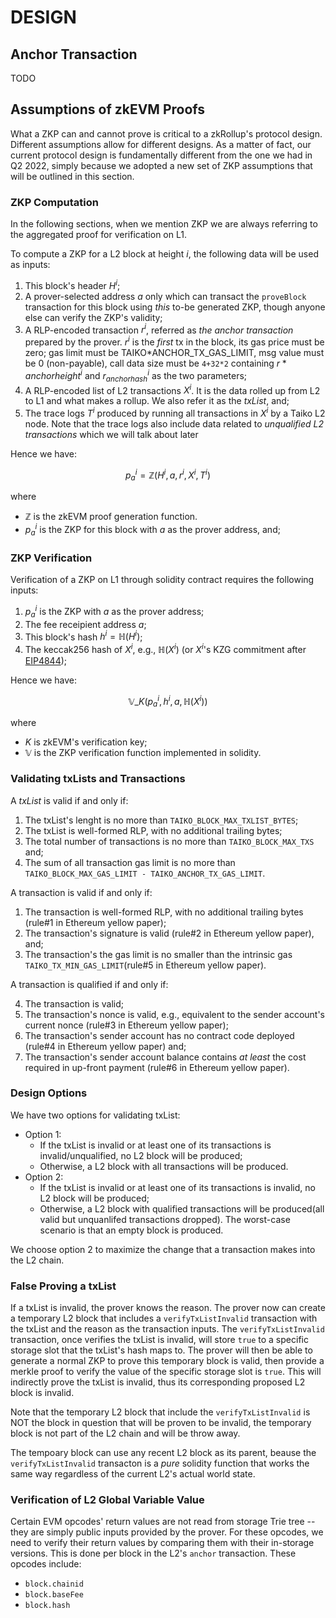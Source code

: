 # DESIGN

## Anchor Transaction

TODO

## Assumptions of zkEVM Proofs

What a ZKP can and cannot prove is critical to a zkRollup's protocol design. Different assumptions allow for different designs. As a matter of fact, our current protocol design is fundamentally different from the one we had in Q2 2022, simply because we adopted a new set of ZKP assumptions that will be outlined in this section.

### ZKP Computation

In the following sections, when we mention ZKP we are always referring to the aggregated proof for verification on L1.

To compute a ZKP for a L2 block at height $i$, the following data will be used as inputs:

1. This block's header $H^i$;
1. A prover-selected address $a$ only which can transact the `proveBlock` transaction for this block using _this_ to-be generated ZKP, though anyone else can verify the ZKP's validity;
1. A RLP-encoded transaction $r^i$, referred as _the anchor transaction_ prepared by the prover. $r^i$ is the _first_ tx in the block, its gas price must be zero; gas limit must be TAIKO*ANCHOR_TX_GAS_LIMIT, msg value must be 0 (non-payable), call data size must be `4+32*2` containing $r*{anchorheight}^i$ and $r_{anchorhash}^i$ as the two parameters;
1. A RLP-encoded list of L2 transactions $X^i$. It is the data rolled up from L2 to L1 and what makes a rollup. We also refer it as the _txList_, and;
1. The trace logs $T^i$ produced by running all transactions in $X^i$ by a Taiko L2 node. Note that the trace logs also include data related to _unqualified L2 transactions_ which we will talk about later

Hence we have:

$$ p^i_a = \mathbb{Z} (H^i, a, r^i, X^i, T^i) $$

where

-   $\mathbb{Z}$ is the zkEVM proof generation function.
-   $p^i_a$ is the ZKP for this block with $a$ as the prover address, and;

### ZKP Verification

Verification of a ZKP on L1 through solidity contract requires the following inputs:

1. $p^i_a$ is the ZKP with $a$ as the prover address;
1. The fee receipient address $a$;
1. This block's hash $h^i = \mathbb{H}(H^i)$;
1. The keccak256 hash of $X^i$, e.g., $\mathbb{H}(X^i)$ (or $X^i$'s KZG commitment after [EIP4844](https://www.eip4844.com/));

Hence we have:

$$ \mathbb{V}\_K(p^i_a, h^i, a, \mathbb{H}(X^i)) $$

where

-   $K$ is zkEVM's verification key;
-   $\mathbb{V}$ is the ZKP verification function implemented in solidity.

### Validating txLists and Transactions

A _txList_ is valid if and only if:

1. The txList's lenght is no more than `TAIKO_BLOCK_MAX_TXLIST_BYTES`;
2. The txList is well-formed RLP, with no additional trailing bytes;
3. The total number of transactions is no more than `TAIKO_BLOCK_MAX_TXS` and;
4. The sum of all transaction gas limit is no more than `TAIKO_BLOCK_MAX_GAS_LIMIT - TAIKO_ANCHOR_TX_GAS_LIMIT`.

A transaction is valid if and only if:

1. The transaction is well-formed RLP, with no additional trailing bytes (rule#1 in Ethereum yellow paper);
2. The transaction's signature is valid (rule#2 in Ethereum yellow paper), and;
3. The transaction's the gas limit is no smaller than the intrinsic gas `TAIKO_TX_MIN_GAS_LIMIT`(rule#5 in Ethereum yellow paper).

A transaction is qualified if and only if:

4. The transaction is valid;
5. The transaction's nonce is valid, e.g., equivalent to the sender account's current nonce (rule#3 in Ethereum yellow paper);
6. The transaction's sender account has no contract code deployed (rule#4 in Ethereum yellow paper) and;
7. The transaction's sender account balance contains _at least_ the cost required in up-front payment (rule#6 in Ethereum yellow paper).

### Design Options

We have two options for validating txList:

-   Option 1:
    -   If the txList is invalid or at least one of its transactions is invalid/unqualified, no L2 block will be produced;
    -   Otherwise, a L2 block with all transactions will be produced.
-   Option 2:
    -   If the txList is invalid or at least one of its transactions is invalid, no L2 block will be produced;
    -   Otherwise, a L2 block with qualified transactions will be produced(all valid but unquanlifed transactions dropped). The worst-case scenario is that an empty block is produced.

We choose option 2 to maximize the change that a transaction makes into the L2 chain.

### False Proving a txList

If a txList is invalid, the prover knows the reason. The prover now can create a temporary L2 block that includes a `verifyTxListInvalid` transaction with the txList and the reason as the transaction inputs. The `verifyTxListInvalid` transaction, once verifies the txList is invalid, will store `true` to a specific storage slot that the txList's hash maps to. The prover will then be able to generate a normal ZKP to prove this temporary block is valid, then provide a merkle proof to verify the value of the specific storage slot is `true`. This will indirectly prove the txList is invalid, thus its corresponding proposed L2 block is invalid.

Note that the temporary L2 block that include the `verifyTxListInvalid` is NOT the block in question that will be proven to be invalid, the temporary block is not part of the L2 chain and will be throw away.

The tempoary block can use any recent L2 block as its parent, beause the `verifyTxListInvalid` transacton is a _pure_ solidity function that works the same way regardless of the current L2's actual world state.

### Verification of L2 Global Variable Value

Certain EVM opcodes' return values are not read from storage Trie tree -- they are simply public inputs provided by the prover. For these opcodes, we need to verify their return values by comparing them with their in-storage versions. This is done per block in the L2's `anchor` transaction. These opcodes include:

-   `block.chainid`
-   `block.baseFee`
-   `block.hash`
